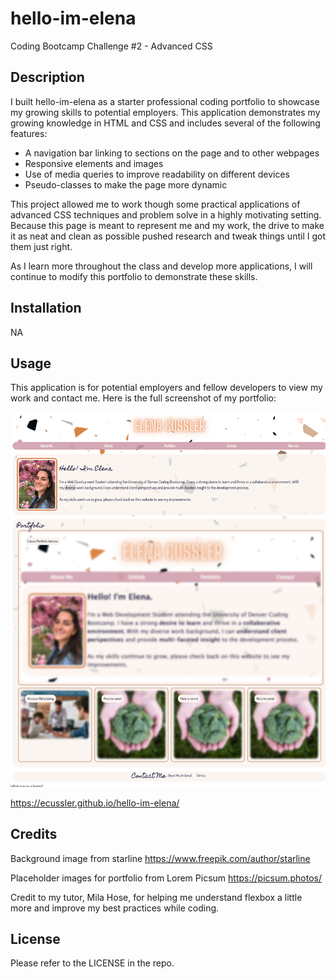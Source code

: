# hello-im-elena
Coding Bootcamp Challenge #2 - Advanced CSS

## Description

I built hello-im-elena as a starter professional coding portfolio to showcase my growing skills to potential employers. This application demonstrates my growing knowledge in HTML and CSS and includes several of the following features:

- A navigation bar linking to sections on the page and to other webpages
- Responsive elements and images
- Use of media queries to improve readability on different devices
- Pseudo-classes to make the page more dynamic

This project allowed me to work though some practical applications of advanced CSS techniques and problem solve in a highly motivating setting. Because this page is meant to represent me and my work, the drive to make it as neat and clean as possible pushed research and tweak things until I got them just right. 

As I learn more throughout the class and develop more applications, I will continue to modify this portfolio to demonstrate these skills.  

## Installation

NA

## Usage

This application is for potential employers and fellow developers to view my work and contact me. Here is the full screenshot of my portfolio:

![Website Screenshot](assets/photos/ecussler.github.io_hello-im-elena_.png)

https://ecussler.github.io/hello-im-elena/

## Credits

Background image from starline https://www.freepik.com/author/starline
 
Placeholder images for portfolio from Lorem Picsum https://picsum.photos/ 

Credit to my tutor, Mila Hose, for helping me understand flexbox a little more and improve my best practices while coding. 


## License

Please refer to the LICENSE in the repo. 
